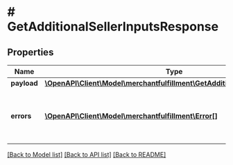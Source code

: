 # # GetAdditionalSellerInputsResponse

## Properties

Name | Type | Description | Notes
------------ | ------------- | ------------- | -------------
**payload** | [**\OpenAPI\Client\Model\merchantfulfillment\GetAdditionalSellerInputsResult**](GetAdditionalSellerInputsResult.md) |  | [optional]
**errors** | [**\OpenAPI\Client\Model\merchantfulfillment\Error[]**](Error.md) | A list of error responses returned when a request is unsuccessful. | [optional]

[[Back to Model list]](../../README.md#models) [[Back to API list]](../../README.md#endpoints) [[Back to README]](../../README.md)
